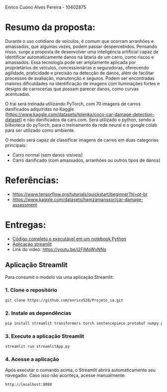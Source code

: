 Enrico Cuono Alves Pereira - 10402875

# Resumo da proposta:

Durante o uso cotidiano de veículos, é comum que ocorram arranhões e amassados, que algumas vezes, podem passar despercebidos. Pensando nisso, surge a proposta de desenvolver uma inteligência artificial capaz de identificar automaticamente danos na lataria de um carro, como riscos e amassados. Essa tecnologia pode ser amplamente aplicada por proprietários de veículos, concessionárias e seguradoras, oferecendo agilidade, praticidade e precisão na detecção de danos, além de facilitar processos de avaliação, manutenção e seguros. Podem ser encontradas maiores dificuldades na identificação de imagens com iluminações fortes e designs de carrocerias que possam parecer danos, como curvas acentuadas.

O trai será treinada utilizando PyTorch, com 70 imagens de carros danificados adquiridas no Kaggle (https://www.kaggle.com/datasets/lplenka/coco-car-damage-detection-dataset) e não danificados da cars.com.
Será utilizado o python, sendo a bilbioteca do pyTorch, para o treinamento da rede neural e o google colab para ser utilizado como ambiente.

O modelo será capaz de classificar imagens de carros em duas categorias principais:
- Carro normal (sem danos visíveis)
- Carro danificado (com amassados, arranhões ou outros tipos de danos)

# Referências: 
- https://www.tensorflow.org/tutorials/quickstart/beginner?hl=pt-br
- https://www.kaggle.com/datasets/hamzamanssor/car-damage-assessment

# Entregas: 
- [Código completo e executável em um notebook Python](notebookFinalProjeto.ipynb)
- [Aplicação streamlit](#Aplicação-Streamlit)
- Link do vídeo: https://youtu.be/i2FiMoWvNNs 

##  Aplicação Streamlit
Para consumit o modelo via uma aplicação Streamlit:

### 1. Clone o repositório

```bash
git clone https://github.com/enrico528/Projeto_ia.git
```

### 2. Instale as dependências

```bash
pip install streamlit transformers torch sentencepiece protobuf numpy pillow
```

### 3. Execute a aplicação Streamlit

```bash
streamlit run streamlitApp.py
```

### 4. Acesse a aplicação

Após executar o comando acima, o Streamlit abrirá automaticamente seu navegador. Caso isso não aconteça, acesse manualmente:

```
http://localhost:8080
```
